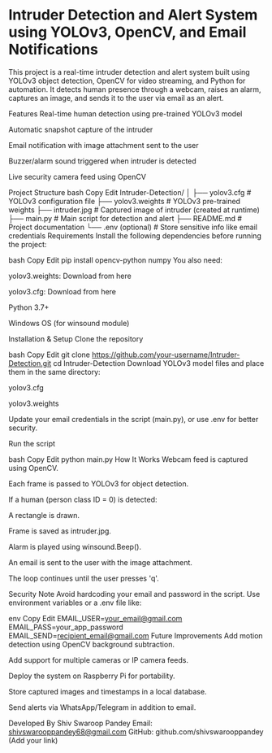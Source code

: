 # Intruder Detection and Alert System using YOLOv3, OpenCV, and Email Notifications

This project is a real-time intruder detection and alert system built using YOLOv3 object detection, OpenCV for video streaming, and Python for automation. It detects human presence through a webcam, raises an alarm, captures an image, and sends it to the user via email as an alert.

 Features
 Real-time human detection using pre-trained YOLOv3 model

 Automatic snapshot capture of the intruder

 Email notification with image attachment sent to the user

 Buzzer/alarm sound triggered when intruder is detected

 Live security camera feed using OpenCV

 Project Structure
bash
Copy
Edit
Intruder-Detection/
│
├── yolov3.cfg               # YOLOv3 configuration file
├── yolov3.weights           # YOLOv3 pre-trained weights
├── intruder.jpg             # Captured image of intruder (created at runtime)
├── main.py                  # Main script for detection and alert
├── README.md                # Project documentation
└── .env (optional)          # Store sensitive info like email credentials
 Requirements
Install the following dependencies before running the project:

bash
Copy
Edit
pip install opencv-python numpy
You also need:

yolov3.weights: Download from here

yolov3.cfg: Download from here

Python 3.7+

Windows OS (for winsound module)

 Installation & Setup
Clone the repository

bash
Copy
Edit
git clone https://github.com/your-username/Intruder-Detection.git
cd Intruder-Detection
Download YOLOv3 model files and place them in the same directory:

yolov3.cfg

yolov3.weights

Update your email credentials in the script (main.py), or use .env for better security.

Run the script

bash
Copy
Edit
python main.py
 How It Works
Webcam feed is captured using OpenCV.

Each frame is passed to YOLOv3 for object detection.

If a human (person class ID = 0) is detected:

A rectangle is drawn.

Frame is saved as intruder.jpg.

Alarm is played using winsound.Beep().

An email is sent to the user with the image attachment.

The loop continues until the user presses 'q'.

 Security Note
Avoid hardcoding your email and password in the script. Use environment variables or a .env file like:

env
Copy
Edit
EMAIL_USER=your_email@gmail.com
EMAIL_PASS=your_app_password
EMAIL_SEND=recipient_email@gmail.com
 Future Improvements
Add motion detection using OpenCV background subtraction.

Add support for multiple cameras or IP camera feeds.

Deploy the system on Raspberry Pi for portability.

Store captured images and timestamps in a local database.

Send alerts via WhatsApp/Telegram in addition to email.

 Developed By
Shiv Swaroop Pandey
Email: shivswarooppandey68@gmail.com
GitHub: github.com/shivswarooppandey (Add your link)


